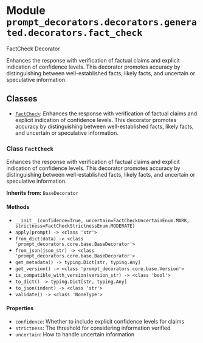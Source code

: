 # Module `prompt_decorators.decorators.generated.decorators.fact_check`

FactCheck Decorator

Enhances the response with verification of factual claims and explicit indication of confidence levels. This decorator promotes accuracy by distinguishing between well-established facts, likely facts, and uncertain or speculative information.

## Classes

- [`FactCheck`](#class-factcheck): Enhances the response with verification of factual claims and explicit indication of confidence levels. This decorator promotes accuracy by distinguishing between well-established facts, likely facts, and uncertain or speculative information.

### Class `FactCheck`

Enhances the response with verification of factual claims and explicit indication of confidence levels. This decorator promotes accuracy by distinguishing between well-established facts, likely facts, and uncertain or speculative information.

**Inherits from:** `BaseDecorator`

#### Methods

- `__init__(confidence=True, uncertain=FactCheckUncertainEnum.MARK, strictness=FactCheckStrictnessEnum.MODERATE)`
- `apply(prompt) -> <class 'str'>`
- `from_dict(data) -> <class 'prompt_decorators.core.base.BaseDecorator'>`
- `from_json(json_str) -> <class 'prompt_decorators.core.base.BaseDecorator'>`
- `get_metadata() -> typing.Dict[str, typing.Any]`
- `get_version() -> <class 'prompt_decorators.core.base.Version'>`
- `is_compatible_with_version(version_str) -> <class 'bool'>`
- `to_dict() -> typing.Dict[str, typing.Any]`
- `to_json(indent) -> <class 'str'>`
- `validate() -> <class 'NoneType'>`
#### Properties

- `confidence`: Whether to include explicit confidence levels for claims
- `strictness`: The threshold for considering information verified
- `uncertain`: How to handle uncertain information
